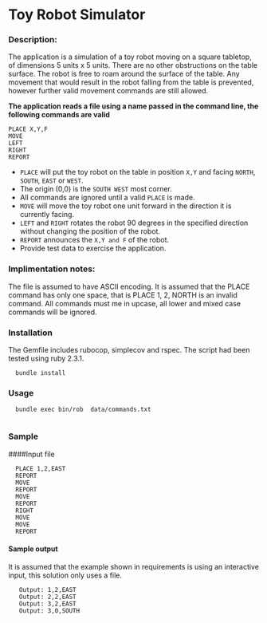 # Toy Robot Simulator

### Description:
The application is a simulation of a toy robot moving on a square tabletop, of dimensions 5
units x 5 units. There are no other obstructions on the table surface. The robot is free to roam around the surface of the table. Any movement that would result in the robot falling from the table is prevented, however further valid movement commands are still allowed.

**The application reads a file using a name passed in the command line, the following commands are valid**

```
PLACE X,Y,F
MOVE
LEFT
RIGHT
REPORT
```

- `PLACE` will put the toy robot on the table in position `X,Y` and facing `NORTH`, `SOUTH`, `EAST` or
`WEST`.
- The origin (0,0) is the `SOUTH WEST` most corner.
- All commands are ignored until a valid `PLACE` is made.
- `MOVE` will move the toy robot one unit forward in the direction it is currently facing.
- `LEFT` and `RIGHT` rotates the robot 90 degrees in the specified direction without changing
the position of the robot.
- `REPORT` announces the `X,Y and F` of the robot. 
- Provide test data to exercise the application.

### Implimentation notes:
The file is assumed to have ASCII encoding.
It is assumed that the PLACE command has only one space, that is PLACE 1, 2, NORTH is an invalid
command.
All commands must me in upcase, all lower and mixed case commands will be ignored.


### Installation
The Gemfile includes rubocop, simplecov and rspec. The script had been tested using ruby 2.3.1.

```
  bundle install
```


### Usage
```
  bundle exec bin/rob  data/commands.txt
  
```

### Sample

####Input file
```
  PLACE 1,2,EAST
  REPORT
  MOVE
  REPORT
  MOVE
  REPORT
  RIGHT
  MOVE
  MOVE
  REPORT
```

#### Sample output

It is assumed that the example shown in requirements is using an interactive input, this solution only uses a file.

```
   Output: 1,2,EAST
   Output: 2,2,EAST
   Output: 3,2,EAST
   Output: 3,0,SOUTH
```



